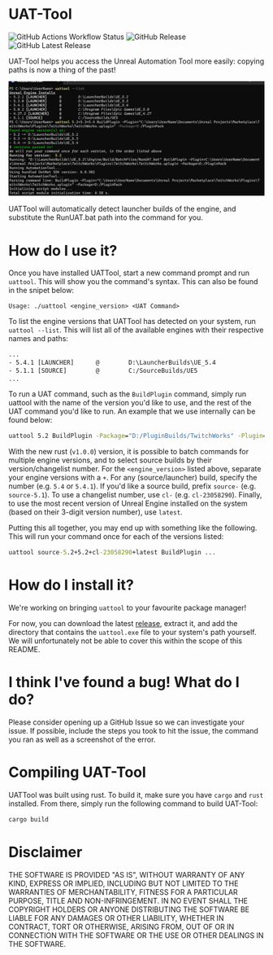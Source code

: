# UAT-Tool
![GitHub Actions Workflow Status](https://img.shields.io/github/actions/workflow/status/how2compute/uat-tool/auto_build_master.yml)
 ![GitHub Release](https://img.shields.io/github/v/release/how2compute/uat-tool?include_prereleases&label=stable) ![GitHub Latest Release](https://img.shields.io/github/v/release/how2compute/uat-tool?include_prereleases&label=latest)

UAT-Tool helps you access the Unreal Automation Tool more easily: copying paths is now a thing of the past!

![uattool screenshot](./resources/uattool_screenshot.png)

UATTool will automatically detect launcher builds of the engine, and substitute the RunUAT.bat path into the command for you.


# How do I use it?
Once you have installed UATTool, start a new command prompt and run ```uattool```. This will show you the command's syntax. This can also be found in the snipet below:
```
Usage: ./uattool <engine_version> <UAT Command>
```

To list the engine versions that UATTool has detected on your system, run ```uattool --list```. This will list all of the available engines with their respective names and paths:
```
...
- 5.4.1 [LAUNCHER]      @        D:\LauncherBuilds\UE_5.4
- 5.1.1 [SOURCE]        @        C:/SourceBuilds/UE5
...
```

To run a UAT command, such as the `BuildPlugin` command, simply run uattool with the name of the version you'd like to use, and the rest of the UAT command you'd like to run. An example that we use internally can be found below:
```bat
uattool 5.2 BuildPlugin -Package="D:/PluginBuilds/TwitchWorks" -Plugin="D:\Unreal Projects\TwitchworksProject\Plugins\TwitchWorks\TwitchWorks.uplugin" 
```

With the new rust (`v1.0.0`) version, it is possible to batch commands for multiple engine versions, and to select source builds by their version/changelist number. For the `<engine_version>` listed above, separate your engine versions with a `+`. For any (source/launcher) build, specify the number (e.g. `5.4` or `5.4.1`). If you'd like a source build, prefix `source-` (e.g. `source-5.1`). To use a changelist number, use `cl-` (e.g. `cl-23058290`). Finally, to use the most recent version of Unreal Engine installed on the system (based on their 3-digit version number), use `latest`. 

Putting this all together, you may end up with something like the following. This will run your command once for each of the versions listed:
```bat
uattool source-5.2+5.2+cl-23058290+latest BuildPlugin ...
```

# How do I install it?
We're working on bringing `uattool` to your favourite package manager!

For now, you can download the latest [release](https://github.com/How2Compute/UAT-Tool/releases), extract it, and add the directory that contains the `uattool.exe` file to your system's path yourself. We will unfortunately not be able to cover this within the scope of this README. 

# I think I've found a bug! What do I do?
Please consider opening up a GitHub Issue so we can investigate your issue. If possible, include the steps you took to hit the issue, the command you ran as well as a screenshot of the error.

# Compiling UAT-Tool
UATTool was built using rust. To build it, make sure you have `cargo` and `rust` installed. From there, simply run the following command to build UAT-Tool:
```sh
cargo build
```


# Disclaimer
THE SOFTWARE IS PROVIDED "AS IS", WITHOUT WARRANTY OF ANY KIND, EXPRESS OR IMPLIED, INCLUDING BUT NOT LIMITED TO THE WARRANTIES OF MERCHANTABILITY, FITNESS FOR A PARTICULAR PURPOSE, TITLE AND NON-INFRINGEMENT. IN NO EVENT SHALL THE COPYRIGHT HOLDERS OR ANYONE DISTRIBUTING THE SOFTWARE BE LIABLE FOR ANY DAMAGES OR OTHER LIABILITY, WHETHER IN CONTRACT, TORT OR OTHERWISE, ARISING FROM, OUT OF OR IN CONNECTION WITH THE SOFTWARE OR THE USE OR OTHER DEALINGS IN THE SOFTWARE.
